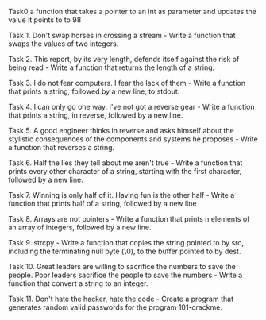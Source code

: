 Task0 a function that takes a pointer to an int as parameter and updates the value it points to to 98

Task 1. Don't swap horses in crossing a stream - Write a function that swaps the values of two integers.

Task 2. This report, by its very length, defends itself against the risk of being read - Write a function that returns the length of a string.

Task 3. I do not fear computers. I fear the lack of them - Write a function that prints a string, followed by a new line, to stdout.

Task 4. I can only go one way. I've not got a reverse gear - Write a function that prints a string, in reverse, followed by a new line.

Task 5. A good engineer thinks in reverse and asks himself about the stylistic consequences of the components and systems he proposes - Write a function that reverses a string.

Task 6. Half the lies they tell about me aren't true - Write a function that prints every other character of a string, starting with the first character, followed by a new line.

Task 7. Winning is only half of it. Having fun is the other half - Write a function that prints half of a string, followed by a new line

Task 8. Arrays are not pointers - Write a function that prints n elements of an array of integers, followed by a new line.

Task 9. strcpy - Write a function that copies the string pointed to by src, including the terminating null byte (\0), to the buffer pointed to by dest.

Task 10. Great leaders are willing to sacrifice the numbers to save the people. Poor leaders sacrifice the people to save the numbers - Write a function that convert a string to an integer.

Task 11. Don't hate the hacker, hate the code - Create a program that generates random valid passwords for the program 101-crackme.
